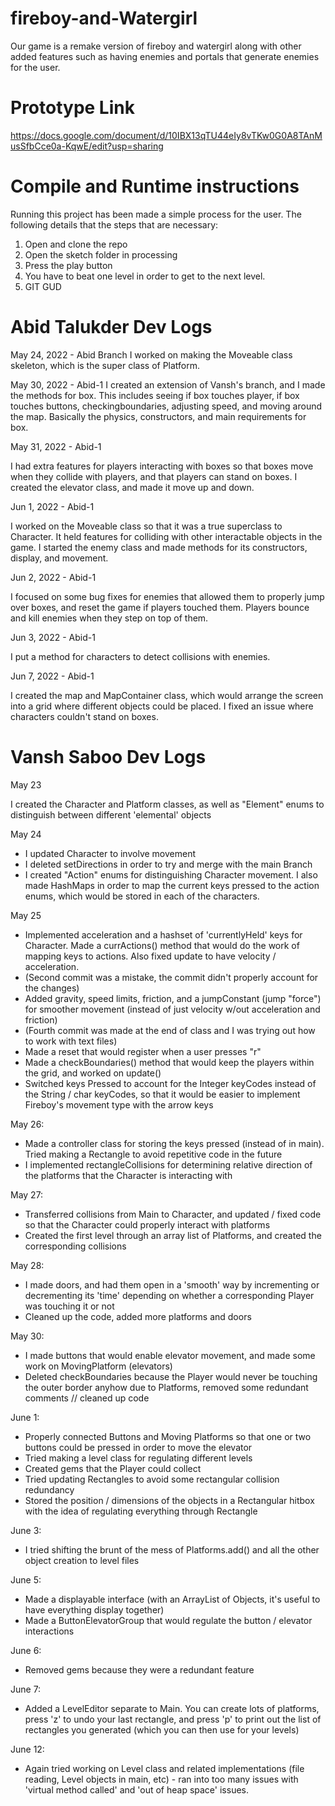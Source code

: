 # fireboy-and-Watergirl

Our game is a remake version of fireboy and watergirl along with other added features such as having enemies and portals that generate enemies for the user.

# Prototype Link

https://docs.google.com/document/d/10IBX13qTU44eIy8vTKw0G0A8TAnMusSfbCce0a-KqwE/edit?usp=sharing

# Compile and Runtime instructions

Running this project has been made a simple process for the user. The following details that the steps that are necessary:

1. Open and clone the repo
2. Open the sketch folder in processing
3. Press the play button
4. You have to beat one level in order to get to the next level.
5. GIT GUD

# Abid Talukder Dev Logs

May 24, 2022 - Abid Branch
I worked on making the Moveable class skeleton, which is the super class of Platform.

May 30, 2022 - Abid-1
I created an extension of Vansh's branch, and I made the methods for box. This includes seeing if box touches player, if box touches buttons, checkingboundaries, adjusting speed, and moving around the map. Basically the physics, constructors, and main requirements for box.

May 31, 2022 - Abid-1

I had extra features for players interacting with boxes so that boxes move when they collide with players, and that players can stand on boxes. I created the elevator class, and made it move up and down.

Jun 1, 2022 - Abid-1

I worked on the Moveable class so that it was a true superclass to Character. It held features for colliding with other interactable objects in the game. I started the enemy class and made methods for its constructors, display, and movement.

Jun 2, 2022 - Abid-1

I focused on some bug fixes for enemies that allowed them to properly jump over boxes, and reset the game if players touched them. Players bounce and kill enemies when they step on top of them.

Jun 3, 2022 - Abid-1

I put a method for characters to detect collisions with enemies.

Jun 7, 2022 - Abid-1

I created the map and MapContainer class, which would arrange the screen into a grid where different objects could be placed. I fixed an issue where characters couldn't stand on boxes.

# Vansh Saboo Dev Logs

May 23

I created the Character and Platform classes, as well as "Element" enums to distinguish between different 'elemental' objects

May 24

- I updated Character to involve movement
- I deleted setDirections in order to try and merge with the main Branch
- I created "Action" enums for distinguishing Character movement. I also made HashMaps in order to map the current keys pressed to the action enums, which would be stored in each of the characters.

May 25

- Implemented acceleration and a hashset of 'currentlyHeld' keys for Character. Made a currActions() method that would do the work of mapping keys to actions. Also fixed update to have velocity / acceleration.
- (Second commit was a mistake, the commit didn't properly account for the changes)
- Added gravity, speed limits, friction, and a jumpConstant (jump "force") for smoother movement (instead of just velocity w/out acceleration and friction)
- (Fourth commit was made at the end of class and I was trying out how to work with text files)
- Made a reset that would register when a user presses "r"
- Made a checkBoundaries() method that would keep the players within the grid, and worked on update()
- Switched keys Pressed to account for the Integer keyCodes instead of the String / char keyCodes, so that it would be easier to implement Fireboy's movement type with the arrow keys


May 26:
- Made a controller class for storing the keys pressed (instead of in main). Tried making a Rectangle to avoid repetitive code in the future
- I implemented rectangleCollisions for determining relative direction of the platforms that the Character is interacting with

May 27:
- Transferred collisions from Main to Character, and updated / fixed code so that the Character could properly interact with platforms
- Created the first level through an array list of Platforms, and created the corresponding collisions


May 28:
- I made doors, and had them open in a 'smooth' way by incrementing or decrementing its 'time' depending on whether a corresponding Player was touching it or not
- Cleaned up the code, added more platforms and doors

May 30:
- I made buttons that would enable elevator movement, and made some work on MovingPlatform (elevators)
- Deleted checkBoundaries because the Player would never be touching the outer border anyhow due to Platforms, removed some redundant comments // cleaned up code

June 1:
- Properly connected Buttons and Moving Platforms so that one or two buttons could be pressed in order to move the elevator
- Tried making a level class for regulating different levels
- Created gems that the Player could collect
- Tried updating Rectangles to avoid some rectangular collision redundancy
- Stored the position / dimensions of the objects in a Rectangular hitbox with the idea of regulating everything through Rectangle

June 3:
- I tried shifting the brunt of the mess of Platforms.add() and all the other object creation to level files

June 5:
- Made a displayable interface (with an ArrayList of Objects, it's useful to have everything display together)
- Made a ButtonElevatorGroup that would regulate the button / elevator interactions

June 6:
- Removed gems because they were a redundant feature

June 7:
- Added a LevelEditor separate to Main. You can create lots of platforms, press 'z' to undo your last rectangle, and press 'p' to print out the list of rectangles you generated (which you can then use for your levels)

June 12:
- Again tried working on Level class and related implementations (file reading, Level objects in main, etc) - ran into too many issues with 'virtual method called' and 'out of heap space' issues.
